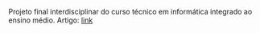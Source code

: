 Projeto final interdisciplinar do curso técnico em informática integrado ao ensino médio.
Artigo: [link](https://drive.google.com/file/d/1CTFqmR-fs7CiRuZNmuWsW-9kdwOs0_X2/view?usp=drive_link)
